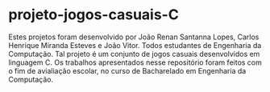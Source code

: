 # projeto-jogos-casuais-C
Estes projetos foram desenvolvido por João Renan Santanna Lopes, Carlos Henrique Miranda Esteves e João Vitor. Todos estudantes de Engenharia da Computação. Tal projeto é um conjunto de jogos casuais desenvolvidos em linguagem C. 
Os trabalhos apresentados nesse repositório foram feitos com o fim de avialiação escolar, no curso de Bacharelado em Engenharia da Computação.
